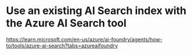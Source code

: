 # Use an existing AI Search index with the Azure AI Search tool

https://learn.microsoft.com/en-us/azure/ai-foundry/agents/how-to/tools/azure-ai-search?tabs=azureaifoundry


